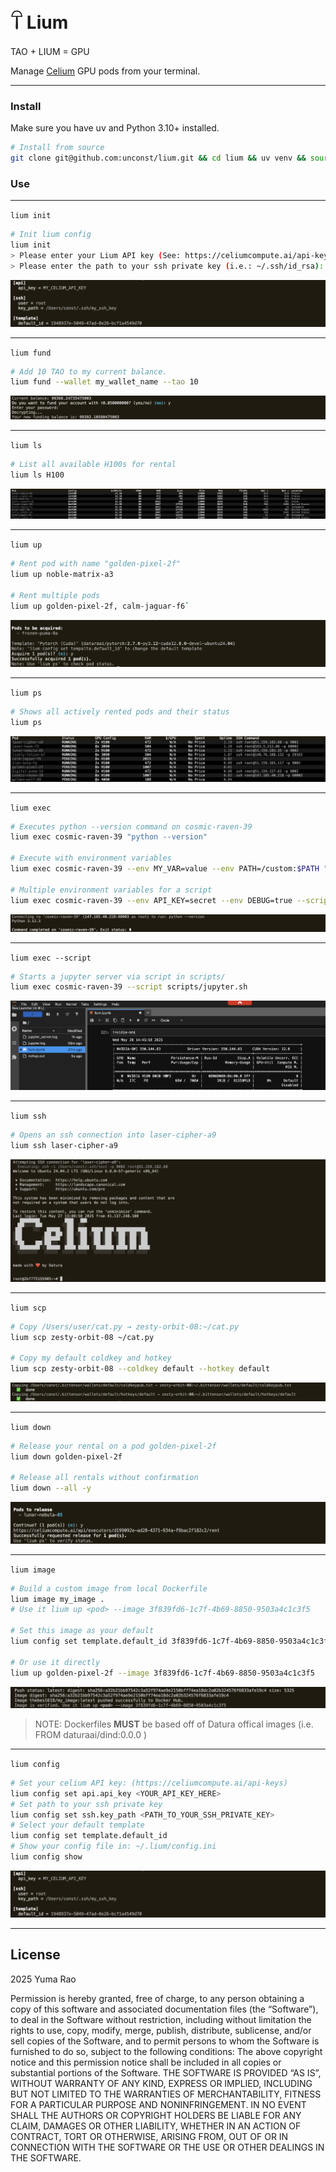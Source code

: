 # 𓋼 Lium 

TAO + LIUM = GPU

Manage [Celium](https://celiumcompute.ai) GPU pods from your terminal.

---
### Install 
Make sure you have uv and Python 3.10+ installed.
```bash
# Install from source
git clone git@github.com:unconst/lium.git && cd lium && uv venv && source .venv/bin/activate && uv pip install -e .
```

### Use

---
`lium init` 
```bash
# Init lium config
lium init
> Please enter your Lium API key (See: https://celiumcompute.ai/api-keys): ...
> Please enter the path to your ssh private key (i.e.: ~/.ssh/id_rsa): ...
```
![Lium config show](assets/liumconfigshow.png)

---
`lium fund` 
```bash
# Add 10 TAO to my current balance.
lium fund --wallet my_wallet_name --tao 10
```
![Lium fund](assets/liumfund.png)

---
`lium ls` 
```bash
# List all available H100s for rental
lium ls H100
```
![Lium ls H100](assets/liumls.png)

---
`lium up`
```bash
# Rent pod with name "golden-pixel-2f"
lium up noble-matrix-a3

# Rent multiple pods
lium up golden-pixel-2f, calm-jaguar-f6`
```
![Lium up](assets/liumuppod.png)

---
`lium ps`
```bash
# Shows all actively rented pods and their status
lium ps
```
![Lium ps](assets/liumps.png)

---
`lium exec`
```bash
# Executes python --version command on cosmic-raven-39
lium exec cosmic-raven-39 "python --version"

# Execute with environment variables
lium exec cosmic-raven-39 --env MY_VAR=value --env PATH=/custom:$PATH "python script.py"

# Multiple environment variables for a script
lium exec cosmic-raven-39 --env API_KEY=secret --env DEBUG=true --script scripts/app.sh
```
![lium exec](assets/liumexec.png)

---
`lium exec --script`

```bash
# Starts a jupyter server via script in scripts/
lium exec cosmic-raven-39 --script scripts/jupyter.sh
```
![lium exec](assets/jupyter.png)

---
`lium ssh`
```bash
# Opens an ssh connection into laser-cipher-a9
lium ssh laser-cipher-a9
```
![lium ssh](assets/liumssh.png)

---
`lium scp`
```bash
# Copy /Users/user/cat.py → zesty-orbit-08:~/cat.py
lium scp zesty-orbit-08 ~/cat.py

# Copy my default coldkey and hotkey
lium scp zesty-orbit-08 --coldkey default --hotkey default
```
![lium exec](assets/liumscp.png)

---
`lium down`
```bash
# Release your rental on a pod golden-pixel-2f
lium down golden-pixel-2f

# Release all rentals without confirmation
lium down --all -y
```
![lium down](assets/liumdown.png)

---
`lium image`
```bash
# Build a custom image from local Dockerfile 
lium image my_image .
# Use it lium up <pod> --image 3f839fd6-1c7f-4b69-8850-9503a4c1c3f5

# Set this image as your default
lium config set template.default_id 3f839fd6-1c7f-4b69-8850-9503a4c1c3f5

# Or use it directly
lium up golden-pixel-2f --image 3f839fd6-1c7f-4b69-8850-9503a4c1c3f5
```
![Lium image](assets/liumimage.png)
> NOTE: Dockerfiles **MUST** be based off of Datura offical images (i.e. FROM daturaai/dind:0.0.0 )

---
`lium config`
```bash
# Set your celium API key: (https://celiumcompute.ai/api-keys)
lium config set api.api_key <YOUR_API_KEY_HERE> 
# Set path to your ssh private key
lium config set ssh.key_path <PATH_TO_YOUR_SSH_PRIVATE_KEY>
# Select your default template
lium config set template.default_id 
# Show your config file in: ~/.lium/config.ini 
lium config show
```
![Lium config show](assets/liumconfigshow.png)

---
## License

2025 Yuma Rao

Permission is hereby granted, free of charge, to any person obtaining a copy of this software and associated documentation files (the “Software”), to deal in the Software without restriction, including without limitation the rights to use, copy, modify, merge, publish, distribute, sublicense, and/or sell copies of the Software, and to permit persons to whom the Software is furnished to do so, subject to the following conditions:
The above copyright notice and this permission notice shall be included in all copies or substantial portions of the Software.
THE SOFTWARE IS PROVIDED “AS IS”, WITHOUT WARRANTY OF ANY KIND, EXPRESS OR IMPLIED, INCLUDING BUT NOT LIMITED TO THE WARRANTIES OF MERCHANTABILITY, FITNESS FOR A PARTICULAR PURPOSE AND NONINFRINGEMENT. IN NO EVENT SHALL THE AUTHORS OR COPYRIGHT HOLDERS BE LIABLE FOR ANY CLAIM, DAMAGES OR OTHER LIABILITY, WHETHER IN AN ACTION OF CONTRACT, TORT OR OTHERWISE, ARISING FROM, OUT OF OR IN CONNECTION WITH THE SOFTWARE OR THE USE OR OTHER DEALINGS IN THE SOFTWARE.
